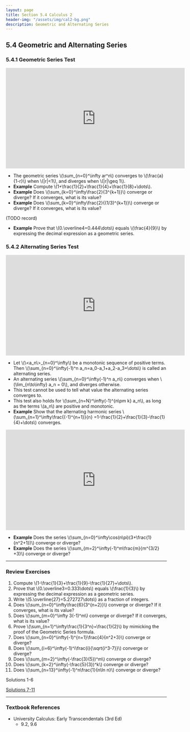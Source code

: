 ```yaml
---
layout: page
title: Section 5.4 Calculus 2
header-img: "/assets/img/cal2-bg.png"
description: Geometric and Alternating Series
---
```


## 5.4 Geometric and Alternating Series

### 5.4.1 Geometric Series Test

<iframe width="560" height="315" src="https://www.youtube.com/embed/mQ5GGR7YlQo" frameborder="0" allowfullscreen></iframe>

- The geometric series \\(\sum_{n=0}^\infty ar^n\\) converges to
  \\(\frac{a}{1-r}\\) when \\(|r|<1\\), and diverges when \\(|r|\geq 1\\).
- **Example** Compute \\(1+\frac{1}{2}+\frac{1}{4}+\frac{1}{8}+\dots\\).
- **Example** Does \\(\sum_{k=0}^\infty\frac{2}{3^{k+1}}\\) converge or
  diverge? If it converges, what is its value?
- **Example** Does \\(\sum_{k=0}^\infty\frac{2}{(1/3)^{k+1}}\\) converge or
  diverge? If it converges, what is its value?

(TODO record)

- **Example** Prove that \\(0.\overline4=0.444\dots\\) equals \\(\frac{4}{9}\\)
  by expressing the decimal expression as a geometric
  series.

### 5.4.2 Alternating Series Test

<iframe width="560" height="315" src="https://www.youtube.com/embed/Zqlbu992hiw" frameborder="0" allowfullscreen></iframe>

- Let \\(\\<a_n\\>\_{n=0}^\infty\\)
  be a monotonic sequence of positive terms. Then
  \\(\sum_{n=0}^\infty(-1)^n a_n=a_0-a_1+a_2-a_3+\dots\\) is called
  an alternating series.
- An alternating series \\(\sum_{n=0}^\infty(-1)^n a_n\\)
  converges when \\(\lim_{n\to\infty} a_n = 0\\), and diverges otherwise.
- This test cannot be used to tell what value the alternating series
  converges to.
- This test also holds for \\(\sum_{n=N}^\infty(-1)^{n\pm k} a_n\\),
  as long as the terms \\(a_n\\) are positive and monotonic.
- **Example** Show that the alternating harmonic series
  \\(\sum_{n=1}^\infty\frac{(-1)^{n+1}}{n}
  =1-\frac{1}{2}+\frac{1}{3}-\frac{1}{4}+\dots\\) converges.

<iframe width="560" height="315" src="https://www.youtube.com/embed/feuhzEX0cNM" frameborder="0" allowfullscreen></iframe>

- **Example** Does the series
  \\(\sum_{n=0}^\infty\cos(n\pi)(3+\frac{1}{n^2+1})\\) converge or diverge?
- **Example** Does the series
  \\(\sum_{m=2}^\infty(-1)^m\frac{m}{m^{3/2} +3}\\) converge or diverge?

---

### Review Exercises

1.  Compute \\(1-\frac{1}{3}+\frac{1}{9}-\frac{1}{27}+\dots\\).
1.  Prove that \\(0.\overline3=0.333\dots\\) equals \\(\frac{1}{3}\\)
    by expressing the decimal
    expression as a geometric series.
1.  Write \\(5.\overline{27}=5.272727\dots\\) as a fraction of integers.
1.  Does \\(\sum_{n=0}^\infty\frac{6}{3^{n+2}}\\) converge or
    diverge? If it converges, what is its value?
1.  Does \\(\sum_{m=0}^\infty 3(-1)^m\\) converge or
    diverge? If it converges, what is its value?
1.  Prove \\(\sum_{n=1}^\infty\frac{1}{3^n}=\frac{1}{2}\\)
    by mimicking the proof of the Geometric Series formula.
1.  Does
    \\(\sum_{n=0}^\infty(-1)^{n+1}\frac{4}{n^2+3}\\)
    converge or diverge?
1.  Does
    \\(\sum_{i=6}^\infty(-1)^i\frac{i}{\sqrt{i^3-7}}\\)
    converge or diverge?
1.  Does
    \\(\sum_{m=2}^\infty(-\frac{3}{5})^m\\)
    converge or diverge?
1.  Does
    \\(\sum_{k=2}^\infty(-\frac{5}{3})^k\\)
    converge or diverge?
1.  Does
    \\(\sum_{n=13}^\infty(-1)^n\frac{1}{n\ln n}\\)
    converge or diverge?


Solutions 1-6

[Solutions 7-11](/resources/calculus2/solutions/5.4b.pdf)

---

### Textbook References

- University Calculus: Early Transcendentals (3rd Ed)
    - 9.2, 9.6
